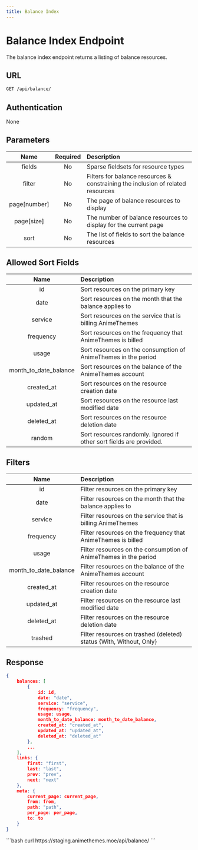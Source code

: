 ```yaml
---
title: Balance Index
---
```


<Block>

# Balance Index Endpoint

The balance index endpoint returns a listing of balance resources.

## URL

```sh
GET /api/balance/
```

## Authentication

None

## Parameters

| Name         | Required | Description                                                                     |
| :----------: | :------: | :----------------------------------------------------------------------------   |
| fields       | No       | Sparse fieldsets for resource types                                             |
| filter       | No       | Filters for balance resources & constraining the inclusion of related resources |
| page[number] | No       | The page of balance resources to display                                        |
| page[size]   | No       | The number of balance resources to display for the current page                 |
| sort         | No       | The list of fields to sort the balance resources                                |

## Allowed Sort Fields

|         Name          | Description                                                         |
| :-------------------: | :------------------------------------------------------------------ |
| id                    | Sort resources on the primary key                                   |
| date                  | Sort resources on the month that the balance applies to             |
| service               | Sort resources on the service that is billing AnimeThemes           |
| frequency             | Sort resources on the frequency that AnimeThemes is billed          |
| usage                 | Sort resources on the consumption of AnimeThemes in the period      |
| month_to_date_balance | Sort resources on the balance of the AnimeThemes account            |
| created_at            | Sort resources on the resource creation date                        |
| updated_at            | Sort resources on the resource last modified date                   |
| deleted_at            | Sort resources on the resource deletion date                        |
| random                | Sort resources randomly. Ignored if other sort fields are provided. |

## Filters

|         Name          | Description                                                        |
| :-------------------: | :----------------------------------------------------------------- |
| id                    | Filter resources on the primary key                                |
| date                  | Filter resources on the month that the balance applies to          |
| service               | Filter resources on the service that is billing AnimeThemes        |
| frequency             | Filter resources on the frequency that AnimeThemes is billed       |
| usage                 | Filter resources on the consumption of AnimeThemes in the period   |
| month_to_date_balance | Filter resources on the balance of the AnimeThemes account         |
| created_at            | Filter resources on the resource creation date                     |
| updated_at            | Filter resources on the resource last modified date                |
| deleted_at            | Filter resources on the resource deletion date                     |
| trashed               | Filter resources on trashed (deleted) status {With, Without, Only} |

## Response

```json
{
    balances: [
        {
            id: id,
            date: "date",
            service: "service",
            frequency: "frequency",
            usage: usage,
            month_to_date_balance: month_to_date_balance,
            created_at: "created_at",
            updated_at: "updated_at",
            deleted_at: "deleted_at"
        },
        ...
    ],
    links: {
        first: "first",
        last: "last",
        prev: "prev",
        next: "next"
    },
    meta: {
        current_page: current_page,
        from: from,
        path: "path",
        per_page: per_page,
        to: to
    }
}
```

<Example>

<CURL>
```bash
curl https://staging.animethemes.moe/api/balance/
```
</CURL>

</Example>

</Block>
